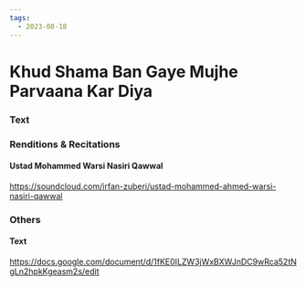 ```yaml
---
tags:
  - 2023-08-18
---
```

# Khud Shama Ban Gaye Mujhe Parvaana Kar Diya

### Text
### Renditions & Recitations

#### Ustad Mohammed Warsi Nasiri Qawwal

<https://soundcloud.com/irfan-zuberi/ustad-mohammed-ahmed-warsi-nasiri-qawwal>

### Others

#### Text

https://docs.google.com/document/d/1fKE0ILZW3jWxBXWJnDC9wRca52tNgLn2hpkKgeasm2s/edit

